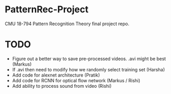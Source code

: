 # PatternRec-Project
CMU 18-794 Pattern Recognition Theory final project repo.

# TODO
- Figure out a better way to save pre-processed videos. .avi might be best  (Markus)
- If .avi then need to modify how we randomly select training set           (Harsha)
- Add code for alexnet architecture                                         (Pratik)
- Add code for RCNN for optical flow network                                (Markus / Rishi)
- Add ability to process sound from video                                   (Rishi)

